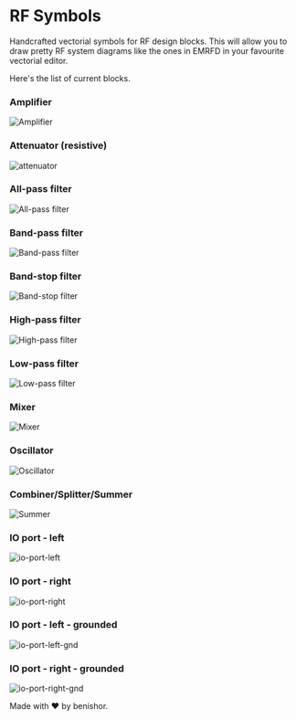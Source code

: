 # RF Symbols
Handcrafted vectorial symbols for RF design blocks. This will allow you to draw pretty RF system diagrams like the ones in EMRFD in your favourite vectorial editor.

Here's the list of current blocks.

### Amplifier
![Amplifier](https://cdn.rawgit.com/benishor/rf-symbols/master/svg/amp.svg)

### Attenuator (resistive)
![attenuator](https://cdn.rawgit.com/benishor/rf-symbols/master/svg/attenuator.svg)

### All-pass filter
![All-pass filter](https://cdn.rawgit.com/benishor/rf-symbols/master/svg/apf.svg)

### Band-pass filter
![Band-pass filter](https://cdn.rawgit.com/benishor/rf-symbols/master/svg/bpf.svg)

### Band-stop filter
![Band-stop filter](https://cdn.rawgit.com/benishor/rf-symbols/master/svg/bsf.svg)

### High-pass filter
![High-pass filter](https://cdn.rawgit.com/benishor/rf-symbols/master/svg/hpf.svg)

### Low-pass filter
![Low-pass filter](https://cdn.rawgit.com/benishor/rf-symbols/master/svg/lpf.svg)

### Mixer
![Mixer](https://cdn.rawgit.com/benishor/rf-symbols/master/svg/mixer.svg)

### Oscillator
![Oscillator](https://cdn.rawgit.com/benishor/rf-symbols/master/svg/osc.svg)

### Combiner/Splitter/Summer
![Summer](https://cdn.rawgit.com/benishor/rf-symbols/master/svg/summer.svg)

### IO port - left
![io-port-left](https://cdn.rawgit.com/benishor/rf-symbols/master/svg/io-left.svg)

### IO port - right
![io-port-right](https://cdn.rawgit.com/benishor/rf-symbols/master/svg/io-right.svg)

### IO port - left - grounded
![io-port-left-gnd](https://cdn.rawgit.com/benishor/rf-symbols/master/svg/io-left-gnd.svg)

### IO port - right - grounded
![io-port-right-gnd](https://cdn.rawgit.com/benishor/rf-symbols/master/svg/io-right-gnd.svg)

Made with :heart: by benishor.
